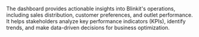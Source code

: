 The dashboard provides actionable insights into Blinkit's operations, including sales distribution, customer preferences, and outlet performance. It helps stakeholders analyze key performance indicators (KPIs), identify trends, and make data-driven decisions for business optimization.

